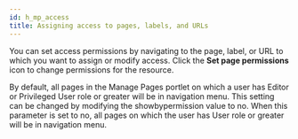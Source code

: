 ```yaml
---
id: h_mp_access
title: Assigning access to pages, labels, and URLs
---
```





You can set access permissions by navigating to the page, label, or URL to which you want to assign or modify access. Click the **Set page permissions** icon to change permissions for the resource.

By default, all pages in the Manage Pages portlet on which a user has Editor or Privileged User role or greater will be in navigation menu. This setting can be changed by modifying the showbypermission value to no. When this parameter is set to no, all pages on which the user has User role or greater will be in navigation menu.

